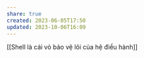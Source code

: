 ```yaml
---
share: true
created: 2023-06-05T17:50
updated: 2023-10-06T16:09
---
```

[[Shell là cái vỏ bảo vệ lõi của hệ điều hành]]
